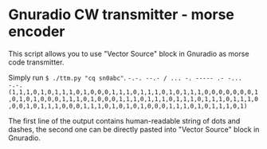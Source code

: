 # Gnuradio CW transmitter - morse encoder

This script allows you to use "Vector Source" block in Gnuradio as morse code transmitter.

Simply run `$ ./ttm.py "cq sn0abc"`.
`-.-. --.- / ... -. ----- .- -... -.-.
(1,1,1,0,1,0,1,1,1,0,1,0,0,0,1,1,1,0,1,1,1,0,1,0,1,1,1,0,0,0,0,0,0,0,1,0,1,0,1,0,0,0,1,1,1,0,1,0,0,0,1,1,1,0,1,1,1,0,1,1,1,0,1,1,1,0,1,1,1,0,0,0,1,0,1,1,1,0,0,0,1,1,1,0,1,0,1,0,1,0,0,0,1,1,1,0,1,0,1,1,1,0,1)
`

The first line of the output contains human-readable string of dots and dashes, the second one can be directly pasted into "Vector Source" block in Gnuradio.
